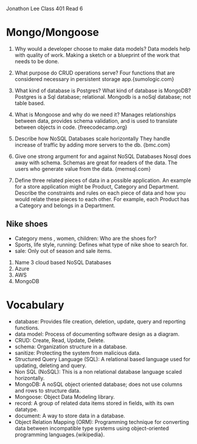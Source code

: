 Jonathon Lee
Class 401
Read 6

# Mongo/Mongoose

1. Why would a developer choose to make data models?
Data models help with quality of work. Making a sketch or a blueprint of the work that needs to be done.

1. What purpose do CRUD operations serve?
 Four functions that are considered necessary in persistent storage app.{sumologic.com}


1. What kind of database is Postgres? What kind of database is MongoDB?
Postgres is a Sql database; relational. Mongodb is a noSql database; not table based.

1. What is Mongoose and why do we need it?
Manages relationships between data, provides schema validation, and is used to translate between objects in code. {freecodecamp.org}

1. Describe how NoSQL Databases scale horizontally
They handle increase of traffic by adding more servers to the db. {bmc.com}

1. Give one strong argument for and against NoSQL Databases
Nosql does away with schema. Schemas are great for readers of the data. The users who generate value from the data. {memsql.com}

1. Define three related pieces of data in a possible application. An example for a store application might be Product, Category and Department. Describe the constraints and rules on each piece of data and how you would relate these pieces to each other. For example, each Product has a Category and belongs in a Department.
## Nike shoes
- Category mens , women, children: Who are the shoes for?
- Sports, life style, running: Defines what type of nike shoe to search for.
- sale: Only out of season and sale items.

1. Name 3 cloud based NoSQL Databases
1. Azure
1. AWS
1. MongoDB

# Vocabulary 
- database: Provides file creation, deletion, update, query and reporting functions.
- data model: Process of documenting software design as a diagram.
- CRUD: Create, Read, Update, Delete.
- schema: Organization structure in a database.
- sanitize: Protecting the system from malicious data.
- Structured Query Language (SQL): A relational based language used for updating, deleting and query.
- Non SQL (NoSQL): This is a non relational database language scaled horizontally.
- MongoDB: A noSQL object oriented database; does not use columns and rows to structure data.
- Mongoose: Object Data Modeling library.
- record: A group of related data items stored in fields, with its own datatype.
- document: A way to store data in a database.
- Object Relation Mapping (ORM): Programming technique for converting data between incompatible type systems using object-oriented programming languages.{wikipedia}.